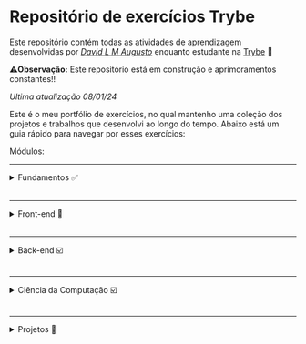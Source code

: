 # Repositório de exercícios Trybe

Este repositório contém todas as atividades de aprendizagem desenvolvidas por _[David L M Augusto](www.linkedin.com/in/david-lm-augusto)_ enquanto estudante na [Trybe](https://www.betrybe.com/) 🚀

⚠️**Observação:** Este repositório está em construção e aprimoramentos constantes!!

_Ultima atualização 08/01/24_

 Este é o meu portfólio de exercícios, no qual mantenho uma coleção dos projetos e trabalhos que desenvolvi ao longo do tempo. Abaixo está um guia rápido para navegar por esses exercícios:

 Módulos:
<hr>
<details>
<summary>Fundamentos ✅</summary>
<br>
<details>
<summary>Seção 1: Unix, Shell & Git</summary>

- [✅] 1-1: _[Unix & Shell](fundamentos/1.0%20%20Unix,%20Shell%20e%20Git/1.1%20Unix%20&%20Shell)_
- [✅] 1-2: _[Git - Oque é e para que serve](fundamentos/1.0%20%20Unix,%20Shell%20e%20Git/1.2%20Git%20o%20que%20é%20e%20para%20que%20serve)_
- [✅] 1-3: _[Entendendo os comandos](fundamentos/1.0%20%20Unix,%20Shell%20e%20Git/1.3%20Git%20e%20GitHub%20-%20Entendendo%20comandos)_

</details>
<br>
<details>
<summary>Seção 2: HTML & CSS</summary>

- [✅] 2.1: _[HTML & CSS - Estrutúras de página](fundamentos/2.0%20Introdução%20a%20HTML%20e%20CSS/2.1%20Estruturas%20de%20página)_
- [✅] 2.2: _[HTML & CSS - Primeiros passos em CSS](fundamentos/2.0%20Introdução%20a%20HTML%20e%20CSS/2.2%20Primeiros%20passos%20em%20CSS)_
- [✅] 2.3: _[HTML & CSS - Seletores e posicionamento](fundamentos/2.0%20Introdução%20a%20HTML%20e%20CSS/2.3%20Seletores%20e%20posicionamento)_
- [✅] 2.4: _[HTML Semântico](fundamentos/2.0%20Introdução%20a%20HTML%20e%20CSS/2.4%20HTML%20Semântico)_
- [✅] 2.5: _[Projeto - Lessons Learned](fundamentos/2.0%20Introdução%20a%20HTML%20e%20CSS/2.5%20Projeto%20-%20Lessons%20Learned)_🚀

</details>
<br>
<details>
<summary>Seção 3: Introdução a JavaScript</summary>

- [✅] 3.1: _[Primeiros passos no JavaScript](fundamentos/3.0%20Introdução%20a%20JavaScript/3.1%20Primeiros%20passos%20no%20JavaScript)_
- [✅] 3.2: _[Array e estrutura de repetição](fundamentos/3.0%20Introdução%20a%20JavaScript/3.2%20Array%20e%20estrutura%20de%20repetição)_
- [✅] 3.3: _[Funções](fundamentos/3.0%20Introdução%20a%20JavaScript/3.3%20Funções)_
- [✅] 3.4: _[Objetos](fundamentos/3.0%20Introdução%20a%20JavaScript/3.4%20Objetos)_
- [✅] 3.5: _[JSON e dia de Prática](fundamentos/3.0%20Introdução%20a%20JavaScript/3.5%20JSON%20e%20dia%20de%20prática)_
- [✅] 3.6: _[Projeto - Supermercado Pirilampo](fundamentos/3.0%20Introdução%20a%20JavaScript/3.6%20Projeto%20-%20Supermercado%20Pirilampo)_🚀

</details>
<br>
<details>
<summary>Seção 4: JavaScript - DOM, Eventos e Web Storage</summary>

- [✅] 4.1: _[JavaScript - DOM e Seletores](fundamentos/4.0%20JavaScript:%20DOM%20Eventos%20e%20Web%20Storage/4.1%20DOM%20e%20seletores)_
- [✅] 4.2: _[JavaScript - Trabalhando com elementos](fundamentos/4.0%20JavaScript:%20DOM%20Eventos%20e%20Web%20Storage/4.2%20Trabalhando%20com%20elementos)_
- [✅] 4.3: _[JavaScript - Eventos](fundamentos/4.0%20JavaScript:%20DOM%20Eventos%20e%20Web%20Storage/4.3%20Eventos)_
- [✅] 4.4: _[JavaScript - Web Storage](fundamentos/4.0%20JavaScript:%20DOM%20Eventos%20e%20Web%20Storage/4.4%20Web%20Storage)_
- [✅] 4.5: _[Projeto - Arte com Pixels](fundamentos/4.0%20JavaScript:%20DOM%20Eventos%20e%20Web%20Storage/4.5%20Projeto%20-%20Pixels%20Art)_🚀
- [✅] 4.6: _[Projeto Bônus](fundamentos/4.0%20JavaScript:%20DOM%20Eventos%20e%20Web%20Storage/4.6%20Projeto%20Bônus)_🚀

</details>
<br>
<details>
<summary>Seção 5: HTML & CSS: Forms, Flexbox e Responsivo</summary>

- [✅] 5.1: _[Forms](fundamentos/5.0%20HTML%20e%20CSS:%20Forms,%20Flexbox%20e%20Responsivo/5.1%20Forms)_
- [✅] 5.2: _[Bibliotecas JavaScript e Frameworks CSS](fundamentos/5.0%20HTML%20e%20CSS:%20Forms,%20Flexbox%20e%20Responsivo/5.2%20Bibliotecas%20JavaScript%20e%20Framework%20CSS)_
- [✅] 5.3: _[CSS Flexbox - Parte 1](fundamentos/5.0%20HTML%20e%20CSS:%20Forms,%20Flexbox%20e%20Responsivo/5.3%20CSS%20Flexbox%20%20parte%201)_
- [✅] 5.4: _[CSS Flexbox - Parte 2](fundamentos/5.0%20HTML%20e%20CSS:%20Forms,%20Flexbox%20e%20Responsivo/5.4%20CSS%20Flexbox%20parte%202)_
- [✅] 5.5: _[Responsividade](fundamentos/5.0%20HTML%20e%20CSS:%20Forms,%20Flexbox%20e%20Responsivo/5.5%20Responsividade)_
- [✅] 5.6: _[Projeto - TrybeWarts](fundamentos/5.0%20HTML%20e%20CSS:%20Forms,%20Flexbox%20e%20Responsivo/5.6%20Projeto%20-%20TrybeWarts)_🚀

</details>
<br>
<details>
<summary>Seção 6: Introdução à JavaScript ES6 e Testes Unitários</summary>

- [✅] 6.1: _[Fluxo de exceções](fundamentos/6.0%20Introdução%20à%20JavaScript%20ES6%20e%20Testes%20Unitários/6.1%20Fluxo%20de%20exceções)_
- [✅] 6.2: _[Primeiros passos em Jest](fundamentos/6.0%20Introdução%20à%20JavaScript%20ES6%20e%20Testes%20Unitários/6.2%20Primeiros%20passos%20Jest)_
- [✅] 6.3: _[Matchers e cobertura de código](fundamentos/6.0%20Introdução%20à%20JavaScript%20ES6%20e%20Testes%20Unitários/6.3%20Matchers%20e%20cobertura%20de%20código)_
- [✅] 6.4: _[Projeto - JavaScript Testes Unitários](fundamentos/6.0%20Introdução%20à%20JavaScript%20ES6%20e%20Testes%20Unitários/6.4%20Projeto%20-%20JavaScript%20Testes%20Unitários)_🚀

</details>
<br>
<details>
<summary>Seção 7: Métodos de Array</summary>

- [✅] 7.1: _[Métodos de Array - map](fundamentos/7.0%20Métodos%20de%20Array/7.1%20Map)_
- [✅] 7.2: _[Métodos de Array - filter e sort](fundamentos/7.0%20Métodos%20de%20Array/7.2%20Filter%20e%20Sort)_
- [✅] 7.3: _[Métodos de Array - find e forEach](fundamentos/7.0%20Métodos%20de%20Array/7.3%20Find%20e%20forEach)_
- [✅] 7.4: _[Métodos de Array - reduce](fundamentos/7.0%20Métodos%20de%20Array/7.4%20Reduce)_
- [✅] 7.5: _[Live Coding](fundamentos/7.0%20Métodos%20de%20Array/7.5%20Live%20Coding)_
- [✅] 7.6: _[Projeto - Zoo Functions](fundamentos/7.0%20Métodos%20de%20Array/7.6%20Projeto%20-%20Zoo%20Functions)_🚀

</details>

</details>

<br>
<hr>
<details>
<summary>Front-end 💬</summary>

</details>

<br>
<hr>
<details>
<summary>Back-end ☑️</summary>

</details>

<br>
<hr>
<details>
<summary>Ciência da Computação ☑️</summary>

</details>

<br>
<hr>
<details>
<summary>Projetos 🚀</summary>

<br>

- _[Lessons Learned](fundamentos/2.0%20Introdução%20a%20HTML%20e%20CSS/2.5%20Projeto%20-%20Lessons%20Learned)_ - Criação de uma página do zero utilizando HTML e CSS.
- _[Supermercado Pirilampo](fundamentos/3.0%20Introdução%20a%20JavaScript/3.6%20Projeto%20-%20Supermercado%20Pirilampo)_ - Aplicando lógica de programação utilizando JavaScript.
- _[Pixels Art](fundamentos/4.0%20JavaScript:%20DOM%20Eventos%20e%20Web%20Storage/4.5%20Projeto%20-%20Pixels%20Art)_ - Colocando em prática tudo o que aprendi utilizando a manipulação do DOM.
- _[Trybewarts](fundamentos/5.0%20HTML%20e%20CSS:%20Forms,%20Flexbox%20e%20Responsivo/5.6%20Projeto%20-%20TrybeWarts)_ - Implementando um formulário utilizando bibliotécas e CSS flexbox.
- _[JavaScript Testes Unitários](fundamentos/6.0%20Introdução%20à%20JavaScript%20ES6%20e%20Testes%20Unitários/6.4%20Projeto%20-%20JavaScript%20Testes%20Unitários)_ - Testando uma aplicação utilizando a bibliotéca _Jest_.
- _[Zoo Functions](fundamentos/7.0%20Métodos%20de%20Array/7.6%20Projeto%20-%20Zoo%20Functions)_ - Utilização de Hofs, as funcionalidades do ES6 e TDD _Test Driven Development_.

**Projetos Bônus**

- _[Lista de Tarefas](fundamentos/4.0%20JavaScript:%20DOM%20Eventos%20e%20Web%20Storage/4.6%20Projeto%20Bônus)_
- _[Meme Generator](fundamentos/4.0%20JavaScript:%20DOM%20Eventos%20e%20Web%20Storage/4.6%20Projeto%20Bônus)_
- _[Adivinhe a cor](fundamentos/4.0%20JavaScript:%20DOM%20Eventos%20e%20Web%20Storage/4.6%20Projeto%20Bônus)_
- _[Carta Misteriosa](fundamentos/4.0%20JavaScript:%20DOM%20Eventos%20e%20Web%20Storage/4.6%20Projeto%20Bônus)_
- _[]()_

</details>
